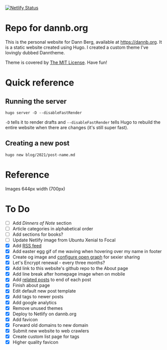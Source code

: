 [![Netlify Status](https://api.netlify.com/api/v1/badges/60ca84a8-ffdb-4b4b-a8cd-dc0b3081ac9b/deploy-status)](https://app.netlify.com/sites/dannb/deploys)

# Repo for dannb.org

This is the personal website for Dann Berg, available at https://dannb.org. It is a static website created using Hugo. I created a custom theme I've lovingly dubbed Danntheme.

Theme is covered by [The MIT License](https://github.com/dannberg/dannb-org/blob/master/themes/danntheme/LICENSE). Have fun!

# Quick reference

## Running the server

`hugo server -D --disableFastRender`

`-D` tells it to render drafts and `--disableFastRender` tells Hugo to rebuild the entire website when there are changes (it's still super fast).

## Creating a new post

`hugo new blog/2021/post-name.md`

# Reference

Images 644px width (700px)

# To Do

- [ ] Add _Dinners of Note_ section
- [ ] Article categories in alphabetical order
- [ ] Add sections for books?
- [ ] Update Netlify image from Ubuntu Xenial to Focal
- [x] Add [RSS feed](https://pakstech.com/blog/hugo-rss/)
- [x] Add easter egg gif of me waving when hovering over my name in footer
- [x] Create og image and [configure open graph](https://gohugo.io/templates/internal/#configure-open-graph) for sexier sharing
- [x] Let's Encrypt renewal - every three months?
- [x] Add link to this website's github repo to the About page
- [x] Add line break after homepage image when on mobile
- [x] Add [related posts](https://www.pakstech.com/blog/hugo-related-pages/) to end of each post
- [x] Finish about page
- [x] Edit default new post template
- [x] Add tags to newer posts
- [x] Add google analytics
- [x] Remove unused themes
- [x] Deploy to Netlify on dannb.org
- [x] Add favicon
- [x] Forward old domains to new domain
- [x] Submit new website to web crawlers
- [x] Create custom list page for tags
- [x] Higher quality favicon
